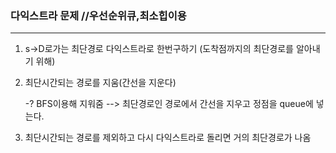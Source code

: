 ### 다익스트라 문제 //우선순위큐,최소힙이용

------------------------------------------------------------

1. s->D로가는 최단경로 다익스트라로 한번구하기 (도착점까지의 최단경로를 알아내기 위해)

2. 최단시간되는 경로를 지움(간선을 지운다)

   -? BFS이용해 지워줌 --> 최단경로인 경로에서 간선을 지우고 정점을  queue에 넣는다.
                                 
                                 
3. 최단시간되는 경로를 제외하고 다시 다익스트라로 돌리면 거의 최단경로가 나옴
   
   

